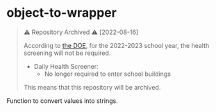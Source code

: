 # object-to-wrapper

> ⚠️ Repository Archived ⚠️ [2022-08-16]
>
> According to [the DOE](https://www.schools.nyc.gov/school-life/health-and-wellness/covid-information/health-and-safety-in-our-schools#jump-to-heading-0), for the 2022-2023 school year, the health screening will not be required.
> * Daily Health Screener:
>   * No longer required to enter school buildings 
>
> This means that this repository will be archived.

Function to convert values into strings.
